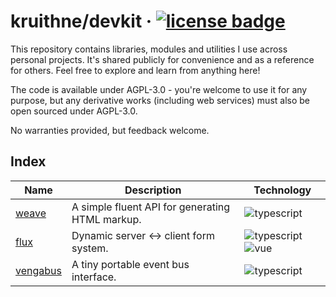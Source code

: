 # kruithne/devkit &middot; [![license badge](https://img.shields.io/github/license/Kruithne/devkit?color=yellow)](LICENSE)

This repository contains libraries, modules and utilities I use across personal projects. It's shared publicly for convenience and as a reference for others.
Feel free to explore and learn from anything here!

The code is available under AGPL-3.0 - you're welcome to use it for any purpose, but any derivative works (including web services) must also be open sourced under AGPL-3.0.

No warranties provided, but feedback welcome.

## Index

| Name | Description | Technology |
| --- | --- | --- |
| [weave](/weave) | A simple fluent API for generating HTML markup. | ![typescript](https://img.shields.io/badge/typescript-blue) |
| [flux](/flux) | Dynamic server ↔ client form system. | ![typescript](https://img.shields.io/badge/typescript-blue) ![vue](https://img.shields.io/badge/vue-4FC08D) |
| [vengabus](/vengabus) | A tiny portable event bus interface. | ![typescript](https://img.shields.io/badge/typescript-blue) |